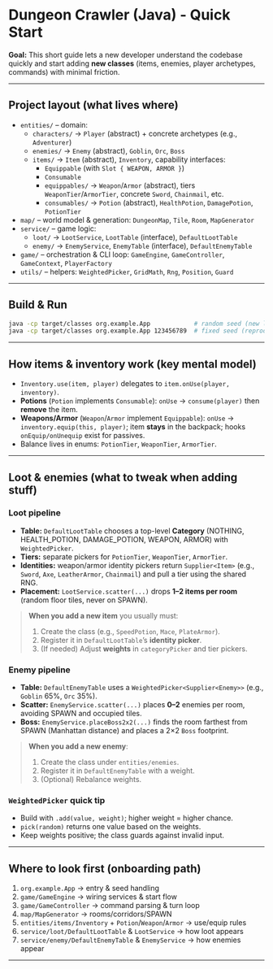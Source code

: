 # Dungeon Crawler (Java) - Quick Start

**Goal:** This short guide lets a new developer understand the codebase quickly and start adding **new classes** (items, enemies, player archetypes, commands) with minimal friction.

---

## Project layout (what lives where)

- `entities/` – domain:
    - `characters/` → `Player` (abstract) + concrete archetypes (e.g., `Adventurer`)
    - `enemies/` → `Enemy` (abstract), `Goblin`, `Orc`, `Boss`
    - `items/` → `Item` (abstract), `Inventory`, capability interfaces:
        - `Equippable` (with `Slot { WEAPON, ARMOR }`)
        - `Consumable`
        - `equippables/` → `Weapon`/`Armor` (abstract), tiers `WeaponTier`/`ArmorTier`, concrete `Sword`, `Chainmail`, etc.
        - `consumables/` → `Potion` (abstract), `HealthPotion`, `DamagePotion`, `PotionTier`
- `map/` – world model & generation: `DungeonMap`, `Tile`, `Room`, `MapGenerator`
- `service/` – game logic:
    - `loot/` → `LootService`, `LootTable` (interface), `DefaultLootTable`
    - `enemy/` → `EnemyService`, `EnemyTable` (interface), `DefaultEnemyTable`
- `game/` – orchestration & CLI loop: `GameEngine`, `GameController`, `GameContext`, `PlayerFactory`
- `utils/` – helpers: `WeightedPicker`, `GridMath`, `Rng`, `Position`, `Guard`

---

## Build & Run

```bash
java -cp target/classes org.example.App            # random seed (new layout each run)
java -cp target/classes org.example.App 123456789  # fixed seed (reproducible)
```

---

## How items & inventory work (key mental model)

- `Inventory.use(item, player)` delegates to `item.onUse(player, inventory)`.
- **Potions** (`Potion` implements `Consumable`): `onUse` → `consume(player)` then **remove** the item.
- **Weapons/Armor** (`Weapon`/`Armor` implement `Equippable`): `onUse` → `inventory.equip(this, player)`; item **stays** in the backpack; hooks `onEquip/onUnequip` exist for passives.
- Balance lives in enums: `PotionTier`, `WeaponTier`, `ArmorTier`.

---

## Loot & enemies (what to tweak when adding stuff)

### Loot pipeline
- **Table:** `DefaultLootTable` chooses a top-level **Category** (NOTHING, HEALTH_POTION, DAMAGE_POTION, WEAPON, ARMOR) with `WeightedPicker`.
- **Tiers:** separate pickers for `PotionTier`, `WeaponTier`, `ArmorTier`.
- **Identities:** weapon/armor identity pickers return `Supplier<Item>` (e.g., `Sword`, `Axe`, `LeatherArmor`, `Chainmail`) and pull a tier using the shared RNG.
- **Placement:** `LootService.scatter(...)` drops **1–2 items per room** (random floor tiles, never on SPAWN).

> **When you add a new item** you usually must:
> 1) Create the class (e.g., `SpeedPotion`, `Mace`, `PlateArmor`).
> 2) Register it in `DefaultLootTable`’s **identity picker**.
> 3) (If needed) Adjust **weights** in `categoryPicker` and tier pickers.

### Enemy pipeline
- **Table:** `DefaultEnemyTable` uses a `WeightedPicker<Supplier<Enemy>>` (e.g., `Goblin` 65%, `Orc` 35%).
- **Scatter:** `EnemyService.scatter(...)` places **0–2** enemies per room, avoiding SPAWN and occupied tiles.
- **Boss:** `EnemyService.placeBoss2x2(...)` finds the room farthest from SPAWN (Manhattan distance) and places a 2×2 `Boss` footprint.

> **When you add a new enemy**:
> 1) Create the class under `entities/enemies`.
> 2) Register it in `DefaultEnemyTable` with a weight.
> 3) (Optional) Rebalance weights.

### `WeightedPicker` quick tip
- Build with `.add(value, weight)`; higher weight = higher chance.
- `pick(random)` returns one value based on the weights.
- Keep weights positive; the class guards against invalid input.

---

## Where to look first (onboarding path)
1. `org.example.App` → entry & seed handling
2. `game/GameEngine` → wiring services & start flow
3. `game/GameController` → command parsing & turn loop
4. `map/MapGenerator` → rooms/corridors/SPAWN
5. `entities/items/Inventory` + `Potion`/`Weapon`/`Armor` → use/equip rules
6. `service/loot/DefaultLootTable` & `LootService` → how loot appears
7. `service/enemy/DefaultEnemyTable` & `EnemyService` → how enemies appear

---